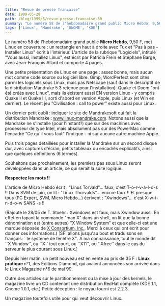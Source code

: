 ```yaml
---
title: "Revue de presse francaise"
date: 1999-05-28
path: /blog/1999/5/revue-presse-francaise-30
summary: "Le numéro 58 de l'hebdomadaire grand public Micro Hebdo, 9,50 F, met Linux en couverture : un rectangle en haut à droite avec Tux et \"Pas à pas - Installer Linux\" écrit à l'intérieur."
tags: ['Linux', 'Mandrake', 'GNOME', 'KDE']
---
```


<P>Le numéro 58 de l'hebdomadaire grand public <B>Micro Hebdo</B>, 9,50 F,
met Linux en couverture : un rectangle en haut à droite avec Tux et "Pas
à pas - Installer Linux" écrit à l'intérieur.
L'article de la rubrique "Logiciels", intitulé "Vous aussi, installez
Linux", est écrit par Patricia Frein et Stéphane Barge, avec
Jean-François Allard et comporte 4 pages.</P>

<P>Une petite présentation de Linux en une page : assez bonne, mais aucun
mot comme code source ou logiciel libre. Gimp, WordPerfect sont cités
parmi les logiciels sous Linux, mais pas Netscape (sauf dans le
descriptif de la distribution Mandrake 5.3 retenue pour l'installation).
Quake et Doom "ont été créés avec Linux", mais ils existent aussi EN
version Linux - y compris Quake II et Quake III, sorti d'abord en
version Apple, puis Linux (et Win en dernier). Le récent jeu
"Civilisation : call to power" existe aussi pour Linux.</P>

<P>Un dernier petit oubli : indiquer le site de Mandrakesoft qui fait
la distribution Mandrake : <A HREF="http://www.linux-mandrake.com/">
www.linux-mandrake.com</A>. Notons aussi que la Mandrake ne s'installe
(pour l'instant?)  que sur des machines avec processeur de type Intel,
mais absolument pas sur des PowerMac comme l'encadré "Ce qu'il vous faut"
l'indique - ni sur aucune autre machine Apple.</P>

<P>Puis trois pages détaillées pour installer la Mandrake sur un second
disque dur, avec captures d'écran, petits tableaux ou encadrés
explicatifs, ainsi que quelques définitions (6 termes).</P>

<P>Souhaitons que prochainement, les premiers pas sous Linux seront
développées dans un article, ce qui serait la suite logique.</P>

<P><B>Respectez les mots !!</B></P>

<P>L'article de Micro Hebdo écrit : "Linus Torvald"... faux, c'est
T-o-r-v-a-l-d-s !!
Dans SVM de juin, on lit : "Linux Thorvalds"... encore faux !!
Et presque tous (PC Expert, SVM, Micro Hebdo...) écrivent :
"Xwindows"... c'est X-w-i-n-d-o-w SANS -s !!</P>

<P>(Rajouté le 28/05 de T. Stoehr : Xwindows est faux, mais Xwindow aussi.
En effet en tapant la commande "man X" dans un shell, on lit que la bonne
dénomination est (entre autres) "X Window System" et que celle-ci est une
marque déposée de <A HREF="http://www.x.org/">X Consortium, Inc.</A>.
Merci à ceux qui ont écrit pour donner ces informations.) [SF: allons
jusqu'au bout et traduisons en français: ``le système de fenêtre X''. A
ma connaissance, tout le monde dit ``X Window'', ou ``X'' tout court,
ou ``X11'', ou ``Xfree'' dans le cas du serveur le plus courant sous
Linux.]</P>

<P>Depuis hier matin, un petit nouveau est en vente au prix de 35 F :
<B>Linux pratique</B> n°1, des Éditions Diamond, qui avaient annoncées
son arrivée dans le Linux Magazine n°6 de mai 99.</P>

<P>Outre des articles sur le partitionnement ou la mise à jour des kernels,
le magazine livre un CD contenant une distribution RedHat complète (KDE
1.1, Gnome 1.0.1, etc.)  Petite déception : le noyau fourni est 2.2.3.</P>

<P>Un magazine toutefois utile pour qui veut découvrir Linux.</P>


